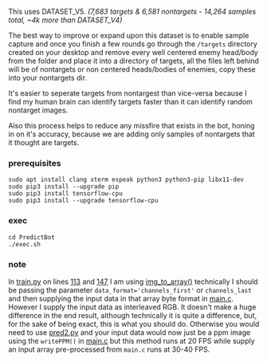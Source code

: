 This uses DATASET_V5. _(7,683 targets & 6,581 nontargets - 14,264 samples total, ~4k more than DATASET_V4)_

The best way to improve or expand upon this dataset is to enable sample capture and once you finish a few rounds go through the `/targets` directory created on your desktop and remove every well centered enemy head/body from the folder and place it into a directory of targets, all the files left behind will be of nontargets or non centered heads/bodies of enemies, copy these into your nontargets dir.

It's easier to seperate targets from nontargest than vice-versa because I find my human brain can identify targets faster than it can identify random nontarget images.

Also this process helps to reduce any missfire that exists in the bot, honing in on it's accuracy, because we are adding only samples of nontargets that it thought are targets.

### prerequisites 
```
sudo apt install clang xterm espeak python3 python3-pip libx11-dev
sudo pip3 install --upgrade pip
sudo pip3 install tensorflow-cpu
sudo pip3 install --upgrade tensorflow-cpu
```

### exec
```
cd PredictBot
./exec.sh
```

### note
In [train.py](Trainer/train.py) on lines [113](Trainer/train.py#L113) and [147](Trainer/train.py#L147) I am using [img_to_array()](https://www.tensorflow.org/api_docs/python/tf/keras/utils/img_to_array) technically I should be passing the parameter `data_format='channels_first'` or `channels_last` and then supplying the input data in that array byte format in [main.c](main.c). However I supply the input data as interleaved RGB. It doesn't make a huge difference in the end result, although technically it is quite a difference, but, for the sake of being exact, this is what you should do. Otherwise you would need to use [pred2.py](PredictBot/pred2.py) and your input data would now just be a ppm image using the `writePPM()` in [main.c](main.c) but this method runs at 20 FPS while supply an input array pre-processed from `main.c` runs at 30-40 FPS.
